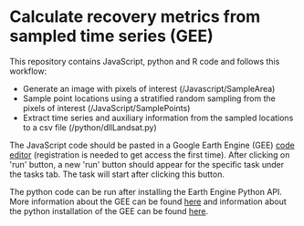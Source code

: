 # Calculate recovery metrics from sampled time series (GEE)
This repository contains JavaScript, python and R code and follows this workflow: 
- Generate an image with pixels of interest (/Javascript/SampleArea)
- Sample point locations using a stratified random sampling from the pixels of interest (/JavaScript/SamplePoints)
- Extract time series and auxiliary information from the sampled locations to a csv file (/python/dllLandsat.py)

The JavaScript code should be pasted in a Google Earth Engine (GEE) [code editor](https://code.earthengine.google.com/) (registration is needed to get access the first time). After clicking on 'run' button, a new 'run' button should appear for the specific task under the tasks tab. The task will start after clicking this button.

The python code can be run after installing the Earth Engine Python API. More information about the GEE can be found [here](https://developers.google.com/earth-engine) and information about the python installation of the GEE can be found [here](https://developers.google.com/earth-engine/guides/python_install).
